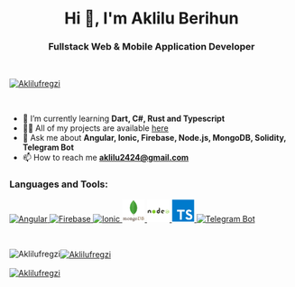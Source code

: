 <h1 align="center">Hi 👋, I'm Aklilu Berihun</h1>
<h3 align="center">Fullstack Web & Mobile Application Developer</h3>

<br/>
<p align="left"> <a href="https://github.com/ryo-ma/github-profile-trophy"><img src="https://github-profile-trophy.vercel.app/?username=Aklilufregzi&theme=gruvbox&margin-w=15" alt="Aklilufregzi" /></a> </p>
<br/>

- 🌱 I’m currently learning **Dart, C#, Rust and Typescript**
- 👨‍💻 All of my projects are available [here](https://github.com/Aklilufregzi?tab=repositories)
- 💬 Ask me about **Angular, Ionic, Firebase, Node.js, MongoDB, Solidity, Telegram Bot**
- 📫 How to reach me **aklilu2424@gmail.com**

<h3 align="left">Languages and Tools:</h3>
<p align="left"> 
<a href="https://angular.io/" target="_blank" rel="noreferrer"> <img src="https://angular.io/assets/images/logos/angular/angular.svg" alt="Angular" width="40" height="40"/> </a>
<a href="https://firebase.google.com/" target="_blank" rel="noreferrer"> <img src="https://www.vectorlogo.zone/logos/firebase/firebase-icon.svg" alt="Firebase" width="40" height="40"/> </a>
<a href="https://ionicframework.com/" target="_blank" rel="noreferrer"> <img src="https://ionicframework.com/img/meta/logo.png" alt="Ionic" width="40" height="40"/> </a>
<a href="https://www.mongodb.com/" target="_blank" rel="noreferrer"> <img src="https://raw.githubusercontent.com/devicons/devicon/master/icons/mongodb/mongodb-original-wordmark.svg" alt="MongoDB" width="40" height="40"/> </a>
<a href="https://nodejs.org/" target="_blank" rel="noreferrer"> <img src="https://raw.githubusercontent.com/devicons/devicon/master/icons/nodejs/nodejs-original-wordmark.svg" alt="Node.js" width="40" height="40"/> </a>
<a href="https://www.typescriptlang.org/" target="_blank" rel="noreferrer"> <img src="https://raw.githubusercontent.com/devicons/devicon/master/icons/typescript/typescript-original.svg" alt="TypeScript" width="40" height="40"/> </a>
<a href="https://core.telegram.org/bots" target="_blank" rel="noreferrer"> <img src="https://www.vectorlogo.zone/logos/telegram/telegram-icon.svg" alt="Telegram Bot" width="40" height="40"/> 
</p>

<br/>
<p><img align="left" src="https://github-readme-stats.vercel.app/api/top-langs?username=Aklilufregzi&show_icons=true&locale=en&langs_count=10&count_private=true&theme=radical" alt="Aklilufregzi" /></p>
<p><img align="center" src="https://github-readme-stats.vercel.app/api?username=Aklilufregzi&show_icons=true&locale=en&count_private=true&theme=radical" alt="Aklilufregzi" /></p>
<p><img align="center" src="https://github-readme-streak-stats.herokuapp.com?user=Aklilufregzi&theme=radical&hide_border=true" alt="Aklilufregzi" /></p>
